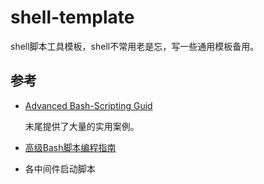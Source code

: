 # shell-template
shell脚本工具模板，shell不常用老是忘，写一些通用模板备用。



## 参考

+ [Advanced Bash-Scripting Guid](https://tldp.org/LDP/abs/html/)

    末尾提供了大量的实用案例。

+ [高级Bash脚本编程指南](https://linuxstory.gitbook.io/advanced-bash-scripting-guide-in-chinese/)

+ 各中间件启动脚本
